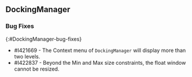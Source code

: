 ## DockingManager

### Bug Fixes
{:#DockingManager-bug-fixes}

* \#I421669 - The Context menu of `DockingManager` will display more than two levels.
* \#I422837 - Beyond the Min and Max size constraints, the float window cannot be resized.